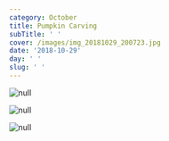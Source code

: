 ```yaml
---
category: October
title: Pumpkin Carving
subTitle: ' '
cover: /images/img_20181029_200723.jpg
date: '2018-10-29'
day: ' '
slug: ' '
---
```

![null](/images/img_20181029_200723.jpg)

![null](/images/mvimg_20181029_192213.jpg)

![null](/images/img_20181029_201441.jpg)
